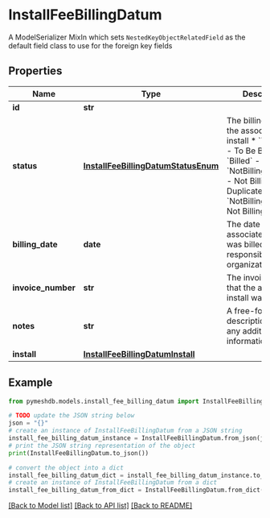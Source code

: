 # InstallFeeBillingDatum

A  ModelSerializer MixIn which sets `NestedKeyObjectRelatedField` as the default field class to use for the foreign key fields

## Properties

Name | Type | Description | Notes
------------ | ------------- | ------------- | -------------
**id** | **str** |  | [readonly] 
**status** | [**InstallFeeBillingDatumStatusEnum**](InstallFeeBillingDatumStatusEnum.md) | The billing status of the associated install  * &#x60;ToBeBilled&#x60; - To Be Billed * &#x60;Billed&#x60; - Billed * &#x60;NotBillingDuplicate&#x60; - Not Billing - Duplicate * &#x60;NotBillingOther&#x60; - Not Billing - Other | [optional] 
**billing_date** | **date** | The date that the associated install was billed to the responsible organization | [optional] 
**invoice_number** | **str** | The invoice number that the associated install was billed via | [optional] 
**notes** | **str** | A free-form text description, to track any additional information. | [optional] 
**install** | [**InstallFeeBillingDatumInstall**](InstallFeeBillingDatumInstall.md) |  | 

## Example

```python
from pymeshdb.models.install_fee_billing_datum import InstallFeeBillingDatum

# TODO update the JSON string below
json = "{}"
# create an instance of InstallFeeBillingDatum from a JSON string
install_fee_billing_datum_instance = InstallFeeBillingDatum.from_json(json)
# print the JSON string representation of the object
print(InstallFeeBillingDatum.to_json())

# convert the object into a dict
install_fee_billing_datum_dict = install_fee_billing_datum_instance.to_dict()
# create an instance of InstallFeeBillingDatum from a dict
install_fee_billing_datum_from_dict = InstallFeeBillingDatum.from_dict(install_fee_billing_datum_dict)
```
[[Back to Model list]](../README.md#documentation-for-models) [[Back to API list]](../README.md#documentation-for-api-endpoints) [[Back to README]](../README.md)


